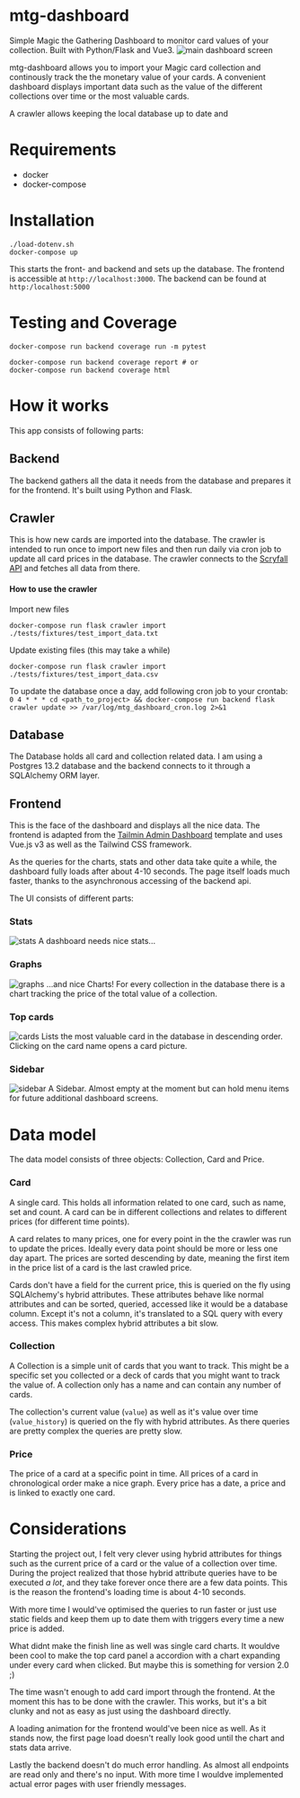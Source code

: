  # mtg-dashboard
Simple Magic the Gathering Dashboard to monitor card values of your collection. Built with Python/Flask and Vue3.
![main dashboard screen](https://github.com/xorg/mtg-dashboard/blob/media/main_screen.png)

mtg-dashboard allows you to import your Magic card collection and continously track the the monetary value of your cards. A convenient dashboard displays important data such as the value of the different collections over time or the most valuable cards.

A crawler allows keeping the local database up to date and

# Requirements
- docker
- docker-compose

# Installation
```
./load-dotenv.sh
docker-compose up
```

This starts the front- and backend and sets up the database. The frontend is accessible at `http://localhost:3000`. The backend can be found at `http:/localhost:5000`

# Testing and Coverage
```
docker-compose run backend coverage run -m pytest

docker-compose run backend coverage report # or
docker-compose run backend coverage html
```

# How it works
This app consists of following parts:

## Backend
The backend gathers all the data it needs from the database and prepares it for the frontend. It's built using Python and Flask.

## Crawler
This is how new cards are imported into the database. The crawler is intended to run once to import new files and then run daily via cron job to update all card prices in the database. The crawler connects to the [Scryfall API](https://scryfall.com/docs/api) and fetches all data from there.

#### How to use the crawler
Import new files
```
docker-compose run flask crawler import ./tests/fixtures/test_import_data.txt
```

Update existing files (this may take a while)
```
docker-compose run flask crawler import ./tests/fixtures/test_import_data.csv
```

To update the database once a day, add following cron job to your crontab:
`0 4 * * * cd <path_to_project> && docker-compose run backend flask crawler update >> /var/log/mtg_dashboard_cron.log 2>&1`


## Database
The Database holds all card and collection related data. I am using a Postgres 13.2 database and the backend connects to it through a SQLAlchemy ORM layer.


## Frontend
This is the face of the dashboard and displays all the nice data. The frontend is adapted from the [Tailmin Admin Dashboard](https://github.com/otezz/tailmin) template and uses Vue.js v3 as well as the Tailwind CSS framework.

As the queries for the charts, stats and other data take quite a while, the dashboard fully loads after about 4-10 seconds. The page itself loads much faster, thanks to the asynchronous accessing of the backend api.

The UI consists of different parts:

### Stats
![stats](https://github.com/xorg/mtg-dashboard/blob/media/stats.png)
A dashboard needs nice stats...

### Graphs
![graphs](https://github.com/xorg/mtg-dashboard/blob/media/graphs.png)
...and nice Charts! For every collection in the database there is a chart tracking the price of the total value of a collection.

### Top cards
![cards](https://github.com/xorg/mtg-dashboard/blob/media/top_cards.png)
Lists the most valuable card in the database in descending order. Clicking on the card name opens a card picture.

### Sidebar
![sidebar](https://github.com/xorg/mtg-dashboard/blob/media/sidebar.png)
A Sidebar. Almost empty at the moment but can hold menu items for future additional  dashboard screens.

# Data model

The data model consists of three objects: Collection, Card and Price.

### Card
A single card. This holds all information related to one card, such as name, set and count. A card can be in different collections and relates to different prices (for different time points).

A card relates to many prices, one for every point in the the crawler was run to update the prices. Ideally every data point should be more or less one day apart. The prices are sorted descending by date, meaning the first item in the price list of a card is the last crawled price.

Cards don't have a field for the current price, this is queried on the fly using SQLAlchemy's hybrid attributes. These attributes behave like normal attributes and can be sorted, queried, accessed like it would be a database column. Except it's not a column, it's translated to a SQL query with every access.
This makes complex hybrid attributes a bit slow.


### Collection

A Collection is a simple unit of cards that you want to track. This might be a specific set you collected or a deck of cards that you might want to track the value of. A collection only has a name and can contain any number of cards.

The collection's current value (`value`) as well as it's value over time (`value_history`) is queried on the fly with hybrid attributes. As there queries are pretty complex the queries are pretty slow.


### Price
The price of a card at a specific point in time. All prices of a card in chronological order make a nice graph. Every price has a date, a price and is linked to exactly one card.

# Considerations
Starting the project out, I felt very clever using hybrid attributes for things such as the current price of a card or the value of a collection over time.
During the project realized that those hybrid attribute queries have to be executed _a lot_, and they take forever once there are a few data points. This is the reason the frontend's loading time is about 4-10 seconds.

With more time I would've optimised the queries to run faster or just use static fields and keep them up to date them with triggers every time a new price is added.

What didnt make the finish line as well was single card charts. It wouldve been cool to make the top card panel a accordion with a chart expanding under every card when clicked. But maybe this is something for version 2.0 ;)

The time wasn't enough to add card import through the frontend. At the moment this has to be done with the crawler. This works, but it's a bit clunky and not as easy as just using the dashboard directly. 

A loading animation for the frontend would've been nice as well. As it stands now, the first page load doesn't really look good until the chart and stats data arrive. 

Lastly the backend doesn't do much error handling. As almost all endpoints are read only and there's no input. With more time I wouldve implemented actual error pages with user friendly messages.

